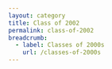 ```yaml
---
layout: category
title: Class of 2002
permalink: class-of-2002
breadcrumb:
  - label: Classes of 2000s
    url: /classes-of-2000s
---
```

